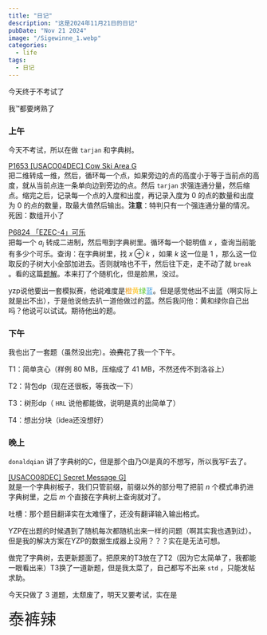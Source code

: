 ```yaml
---
title: "日记"
description: "这是2024年11月21日的日记"
pubDate: "Nov 21 2024"
image: "/Sigewinne_1.webp"
categories:
  - life
tags:
  - 日记
---
```


今天终于不考试了

我™都要烤熟了

### 上午
今天不考试，所以在做 `tarjan` 和字典树。

<a href = "https://www.luogu.com.cn/problem/P1653" target = "_blank">P1653 [USACO04DEC] Cow Ski Area G</a>  
把二维转成一维，然后，循环每一个点，如果旁边的点的高度小于等于当前点的高度，就从当前点连一条单向边到旁边的点。然后 `tarjan` 求强连通分量，然后缩点。缩完之后，记录每一个点的入度和出度，再记录入度为 $0$ 的点的数量和出度为 $0$ 的点的数量，取最大值然后输出。**注意**：特判只有一个强连通分量的情况。死因：数组开小了

<a href = "https://www.luogu.com.cn/problem/P6824" target = "_blank">P6824 「EZEC-4」可乐</a>  
把每一个 $a_i$ 转成二进制，然后甩到字典树里。循环每一个聪明值 $x$ ，查询当前能有多少个可乐。查询：在字典树里，找 $x \oplus k$ ，如果 $k$ 这一位是 $1$ ，那么这一位取反的子树大小全部加进去。否则就啥也不干，然后往下走，走不动了就 `break` 。看的这篇<a href = "https://www.luogu.com.cn/article/qn6tgafg" target = "_blank">题解</a>。本来打了个随机化，但是脸黑，没过。

yzp说他要出一套模拟赛，他说难度是<font color = "#F39C11">橙</font><font color = "#FFC116">黄</font><font color = "#52C41A">绿</font><font color = "#3498DB">蓝</font>。但是感觉他出不出蓝（啊实际上就是出不出），于是他说他去扒一道他做过的蓝。然后我问他：黄和绿你自己出吗？他说可以试试。期待他出的题。

### 下午
我也出了一套题（虽然没出完）。~~浪费~~花了我一个下午。

T1：简单贪心（样例 $80$ MB，压缩成了 $41$ MB，不然还传不到洛谷上）

T2：背包dp（现在还很板，等我改一下）

T3：树形dp（ `HRL` 说他都能做，说明是真的出简单了）

T4：想出分块（idea还没想好）

### 晚上
`donaldqian` 讲了字典树的C，但是那个由乃OI是真的不想写，所以我写F去了。

<a href = "https://www.luogu.com.cn/problem/P2922" target = "_blank">[USACO08DEC] Secret Message G]</a>  
就是一个字典树板子，我们只管前缀，前缀以外的部分甩了把前 $n$ 个模式串扔进字典树里，之后 $m$ 个直接在字典树上查询就对了。

吐槽：那个题目翻译实在太难懂了，还没有翻译输入输出格式。

YZP在出题的时候遇到了随机每次都随机出来一样的问题（啊其实我也遇到过）。但是我的解决方案在YZP的数据生成器上没用？？？实在是无法可想。

做完了字典树，去更新题面了。把原来的T3放在了T2（因为它太简单了，我都能一眼看出来）T3换了一道新题，但是我太菜了，自己都写不出来 `std` ，只能发帖求助。

今天只做了 $3$ 道题，太颓废了，明天又要考试，实在是

<font size = "6px">泰裤辣</font>